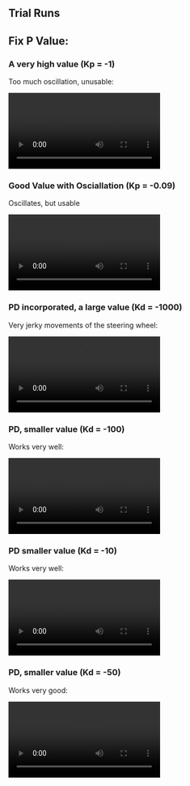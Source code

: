 
[//]: # (Image References)
[pid_1_0_0]: ./videos/pid_1_0_0.mp4
[pid_0.09_0_0]: ./videos/pid_0.09_0_0.mp4
[pid_0.9_0_1000]: ./videos/pid_0.9_0_1000.mp4
[pid_0.9_0_100]: ./videos/pid_0.9_0_100.mp4
[pid_0.9_0_10]: ./videos/pid_0.9_0_10.mp4
[pid_0.9_0_50]: ./videos/pid_0.9_0_10.mp4

## Trial Runs

## Fix P Value:

### A very high value (Kp = -1)

Too much oscillation, unusable:

![pid_1_0_0]

### Good Value with Osciallation (Kp = -0.09)

Oscillates, but usable

![pid_1_0_0]

### PD incorporated, a large value (Kd = -1000)

Very jerky movements of the steering wheel:

![pid_0.9_0_1000]

### PD, smaller value (Kd = -100)

Works very well:

![pid_0.9_0_100]

### PD smaller value (Kd = -10)

Works very well:

![pid_0.9_0_10]

### PD, smaller value (Kd = -50)

Works very good:

![pid_0.9_0_50]

